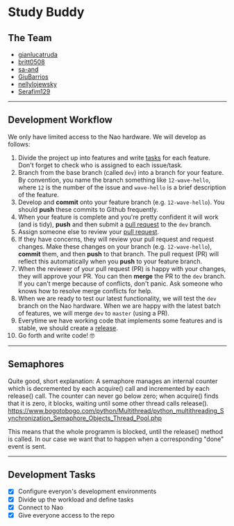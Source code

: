 # Study Buddy

## The Team
- [gianlucatruda](http://github.com/gianlucatruda)
- [britt0508](http://github.com/britt0508)
- [sa-and](http://github.com/sa-and)
- [GiuBarrios](http://github.com/GiuBarrios)
- [nellylojewsky](http://github.com/nellylojewsky)
- [Serafim129](http://github.com/Serafim179)

---

## Development Workflow

We only have limited access to the Nao hardware. We will develop as follows:
1. Divide the project up into features and write [tasks](https://github.com/gianlucatruda/sir2019-study-buddy-group-7/issues) for each feature. Don't forget to check who is assigned to each issue/task.
2. Branch from the base branch (called `dev`) into a branch for your feature. By convention, you name the branch something like `12-wave-hello`, where `12` is the number of the issue and `wave-hello` is a brief description of the feature.
3. Develop and **commit** onto your feature branch (e.g. `12-wave-hello`). You should **push** these commits to Github frequently.
4. When your feature is complete and you're pretty confident it will work (and is tidy), **push** and then submit a [pull request](https://github.com/gianlucatruda/sir2019-study-buddy-group-7/pulls) to the `dev` branch.
5. Assign someone else to review your [pull request](https://github.com/gianlucatruda/sir2019-study-buddy-group-7/pulls).
6. If they have concerns, they will review your pull request and request changes. Make these changes on your branch (e.g. `12-wave-hello`), **commit** them, and then **push** to that branch. The pull request (PR) will reflect this automatically when you **push** to your feature branch.
7. When the reviewer of your pull request (PR) is happy with your changes, they will approve your PR. You can then **merge** the PR to the `dev` branch. If you can't merge because of conflicts, don't panic. Ask someone who knows how to resolve merge conflicts for help.
8. When we are ready to test our latest functionality, we will test the `dev` branch on the Nao hardware. When we are happy with the latest batch of features, we will merge `dev` to `master` (using a PR). 
9. Everytime we have working code that implements some features and is stable, we should create a [release](https://github.com/gianlucatruda/sir2019-study-buddy-group-7/releases).
10. Go forth and write code! 🤓

---

## Semaphores

Quite good, short explanation:
A semaphore manages an internal counter which is decremented by each acquire() call and incremented by each release() call. The counter can never go below zero; when acquire() finds that it is zero, it blocks, waiting until some other thread calls release().
https://www.bogotobogo.com/python/Multithread/python_multithreading_Synchronization_Semaphore_Objects_Thread_Pool.php

This means that the whole programm is blocked, until the release() method is called. In our case we want that to happen when a corresponding "done" event is sent.

---

## Development Tasks

- [x] Configure everyon's development environments
- [x] Divide up the workload and define tasks
- [x] Connect to Nao
- [x] Give everyone access to the repo
